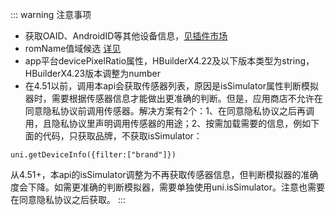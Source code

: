 <!-- ## uni.getDeviceInfo(options?) @getdeviceinfo -->

<!-- UTSAPIJSON.getDeviceInfo.name -->

<!-- UTSAPIJSON.getDeviceInfo.description -->

<!-- UTSAPIJSON.getDeviceInfo.compatibility -->

<!-- UTSAPIJSON.getDeviceInfo.param -->

<!-- UTSAPIJSON.getDeviceInfo.returnValue -->

::: warning 注意事项
- 获取OAID、AndroidID等其他设备信息，[见插件市场](https://ext.dcloud.net.cn/search?q=oaid&orderBy=Relevance&uni-appx=1)
- romName值域候选 [详见](./get-system-info.md#romname)
- app平台devicePixelRatio属性，HBuilderX4.22及以下版本类型为string，HBuilderX4.23版本调整为number
- 在4.51以前，调用本api会获取传感器列表，原因是isSimulator属性判断模拟器时，需要根据传感器信息才能做出更准确的判断。但是，应用商店不允许在同意隐私协议前调用传感器。解决方案有2个：1、在同意隐私协议之后再调用，且隐私协议里声明调用传感器的用途；2、按需加载需要的信息，例如下面的代码，只获取品牌，不获取isSimulator：
```
uni.getDeviceInfo({filter:["brand"]})
```
从4.51+，本api的isSimulator调整为不再获取传感器信息，但判断模拟器的准确度会下降。如需更准确的判断模拟器，需要单独使用uni.isSimulator。注意也需要在同意隐私协议之后获取。
:::

<!-- UTSAPIJSON.getDeviceInfo.example -->

<!-- UTSAPIJSON.getDeviceInfo.tutorial -->

<!-- UTSAPIJSON.general_type.name -->

<!-- UTSAPIJSON.general_type.param -->
